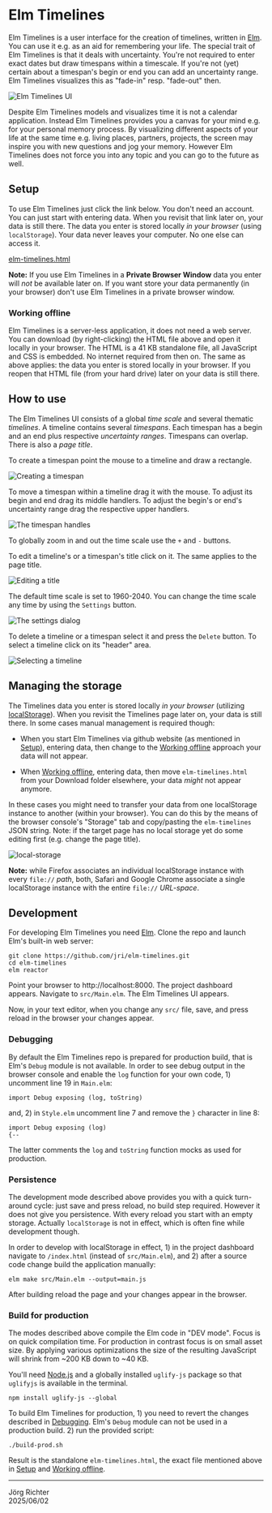 # Elm Timelines

Elm Timelines is a user interface for the creation of timelines, written in [Elm](https://elm-lang.org). You can use it e.g. as an aid for remembering your life. The special trait of Elm Timelines is that it deals with uncertainty. You're not required to enter exact dates but draw timespans within a timescale. If you're not (yet) certain about a timespan's begin or end you can add an uncertainty range. Elm Timelines visualizes this as "fade-in" resp. "fade-out" then.

![Elm Timelines UI](doc/elm-timelines.png)

Despite Elm Timelines models and visualizes time it is not a calendar application. Instead Elm Timelines provides you a canvas for your mind e.g. for your personal memory process. By visualizing different aspects of your life at the same time e.g. living places, partners, projects, the screen may inspire you with new questions and jog your memory. However Elm Timelines does not force you into any topic and you can go to the future as well.

## Setup

To use Elm Timelines just click the link below. You don't need an account. You can just start with entering data. When you revisit that link later on, your data is still there. The data you enter is stored locally *in your browser* (using `localStorage`). Your data never leaves your computer. No one else can access it.

[elm-timelines.html](https://jri.github.io/elm-timelines/elm-timelines.html)

**Note:** If you use Elm Timelines in a **Private Browser Window** data you enter will *not* be available later on. If you want store your data permanently (in your browser) don't use Elm Timelines in a private browser window.

### Working offline

Elm Timelines is a server-less application, it does not need a web server. You can download (by right-clicking) the HTML file above and open it locally in your browser. The HTML is a 41 KB standalone file, all JavaScript and CSS is embedded. No internet required from then on. The same as above applies: the data you enter is stored locally in your browser. If you reopen that HTML file (from your hard drive) later on your data is still there.

## How to use

The Elm Timelines UI consists of a global *time scale* and several thematic *timelines*. A timeline contains several *timespans*. Each timespan has a begin and an end plus respective *uncertainty ranges*. Timespans can overlap. There is also a *page title*.

To create a timespan point the mouse to a timeline and draw a rectangle.

![Creating a timespan](doc/create-timespan.png)

To move a timespan within a timeline drag it with the mouse. To adjust its begin and end drag its middle handlers. To adjust the begin's or end's uncertainty range drag the respective upper handlers.

![The timespan handles](doc/timespan-handles.png)

To globally zoom in and out the time scale use the `+` and `-` buttons.

To edit a timeline's or a timespan's title click on it. The same applies to the page title.

![Editing a title](doc/edit-title.png)

The default time scale is set to 1960-2040. You can change the time scale any time by using the `Settings` button.

![The settings dialog](doc/settings-dialog.png)

To delete a timeline or a timespan select it and press the `Delete` button. To select a timeline click on its "header" area.

![Selecting a timeline](doc/select-timeline.png)

## Managing the storage

The Timelines data you enter is stored locally *in your browser* (utilizing [localStorage](https://developer.mozilla.org/en-US/docs/Web/API/Web_Storage_API/Using_the_Web_Storage_API)).
When you revisit the Timelines page later on, your data is still there. In some cases manual management is required though:

- When you start Elm Timelines via github website (as mentioned in [Setup](#setup)), entering data, then change to the [Working offline](#working-offline) approach your data will not appear.

- When [Working offline](#working-offline), entering data, then move `elm-timelines.html` from your Download folder elsewhere, your data *might* not appear anymore.

In these cases you might need to transfer your data from one localStorage instance to another (within your browser). You can do this by the means of the browser console's "Storage" tab and copy/pasting the `elm-timelines` JSON string. Note: if the target page has no local storage yet do some editing first (e.g. change the page title).

![local-storage](doc/local-storage.png)

**Note:** while Firefox associates an individual localStorage instance with every `file://` *path*, both, Safari and Google Chrome associate a single localStorage instance with the entire `file://` *URL-space*.

## Development

For developing Elm Timelines you need [Elm](https://elm-lang.org). Clone the repo and launch Elm's built-in web server:
```
git clone https://github.com/jri/elm-timelines.git
cd elm-timelines
elm reactor
```
Point your browser to http://localhost:8000. The project dashboard appears. Navigate to `src/Main.elm`. The Elm Timelines UI appears.

Now, in your text editor, when you change any `src/` file, save, and press reload in the browser your changes appear.

### Debugging

By default the Elm Timelines repo is prepared for production build, that is Elm's `Debug` module is not available. In order to see debug output in the browser console and enable the `log` function for your own code, 1) uncomment line 19 in `Main.elm`:
```
import Debug exposing (log, toString)
```
and, 2) in `Style.elm` uncomment line 7 and remove the `}` character in line 8:
```
import Debug exposing (log)
{--
```
The latter comments the `log` and `toString` function mocks as used for production.

### Persistence

The development mode described above provides you with a quick turn-around cycle: just save and press reload, no build step required. However it does not give you persistence. With every reload you start with an empty storage. Actually `localStorage` is not in effect, which is often fine while development though.

In order to develop with localStorage in effect, 1) in the project dashboard navigate to `/index.html` (instead of `src/Main.elm`), and 2) after a source code change build the application manually:
```
elm make src/Main.elm --output=main.js
```
After building reload the page and your changes appear in the browser.

### Build for production

The modes described above compile the Elm code in "DEV mode". Focus is on quick compilation time. For production in contrast focus is on small asset size. By applying various optimizations the size of the resulting JavaScript will shrink from ~200 KB down to ~40 KB.

You'll need [Node.js](https://nodejs.org) and a globally installed `uglify-js` package so that `uglifyjs` is available in the terminal.
```
npm install uglify-js --global
```
To build Elm Timelines for production, 1) you need to revert the changes described in [Debugging](#debugging). Elm's `Debug` module can not be used in a production build. 2) run the provided script:
```
./build-prod.sh
```
Result is the standalone `elm-timelines.html`, the exact file mentioned above in [Setup](#setup) and [Working offline](#working-offline).

---
Jörg Richter  
2025/06/02
